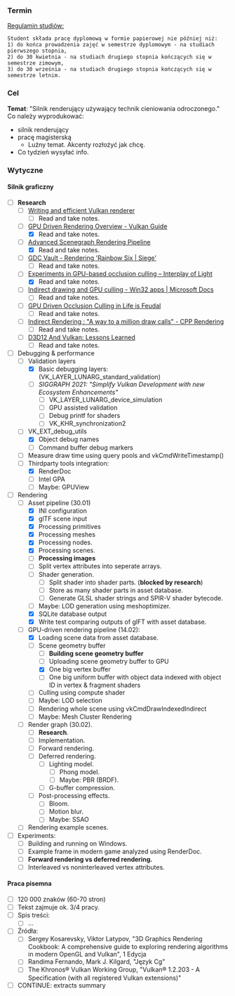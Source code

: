 ### Termin

[Regulamin studiów:](https://pg.edu.pl/documents/10754/0/Regulamin%20studi%C3%B3w%202021_2022.pdf)

```
Student składa pracę dyplomową w formie papierowej nie później niż:  
1) do końca prowadzenia zajęć w semestrze dyplomowym - na studiach pierwszego stopnia,  
2) do 30 kwietnia - na studiach drugiego stopnia kończących się w semestrze zimowym,  
3) do 30 września - na studiach drugiego stopnia kończących się w semestrze letnim.
```

### Cel

**Temat**: "Silnik renderujący używający technik cieniowania odroczonego."
Co należy wyprodukować:

- silnik renderujący
- pracę magisterską
	- Luźny temat. Akcenty rozłożyć jak chcę.
- Co tydzień wysyłać info.

### Wytyczne

#### Silnik graficzny

- [ ] **Research**
    - [ ] [Writing and efficient Vulkan renderer](https://zeux.io/2020/02/27/writing-an-efficient-vulkan-renderer/)
        - [ ] Read and take notes.
    - [ ] [GPU Driven Rendering Overview - Vulkan Guide](https://vkguide.dev/docs/gpudriven/gpu_driven_engines/)
        - [x] Read and take notes.
    - [ ] [Advanced Scenegraph Rendering Pipeline](https://on-demand.gputechconf.com/gtc/2013/presentations/S3032-Advanced-Scenegraph-Rendering-Pipeline.pdf)
        - [x] Read and take notes.
    - [ ] [GDC Vault - Rendering 'Rainbow Six | Siege'](https://www.gdcvault.com/play/1022990/Rendering-Rainbow-Six-Siege)
        - [ ] Read and take notes.
    - [ ] [Experiments in GPU-based occlusion culling – Interplay of Light](https://interplayoflight.wordpress.com/2017/11/15/experiments-in-gpu-based-occlusion-culling/)
        - [x] Read and take notes.
    - [ ] [Indirect drawing and GPU culling - Win32 apps | Microsoft Docs](https://docs.microsoft.com/en-us/windows/win32/direct3d12/indirect-drawing-and-gpu-culling-)
        - [ ] Read and take notes.
    - [ ] [GPU Driven Occlusion Culling in Life is Feudal ](https://bazhenovc.github.io/blog/post/gpu-driven-occlusion-culling-slides-lif/)
        - [ ] Read and take notes.
    - [ ] [Indirect Rendering : "A way to a million draw calls" - CPP Rendering](https://cpp-rendering.io/indirect-rendering/)
        - [ ] Read and take notes.
    - [ ] [D3D12 And Vulkan: Lessons Learned](https://gpuopen.com/wp-content/uploads/2017/03/GDC2017-D3D12-And-Vulkan-Lessons-Learned.pdf)
        - [ ] Read and take notes.

- [ ] Debugging & performance
    - [ ] Validation layers
        - [x] Basic debugging layers: (VK_LAYER_LUNARG_standard_validation)
        - [ ] _SIGGRAPH 2021: "Simplify Vulkan Development with new Ecosystem Enhancements"_
            - [ ] VK_LAYER_LUNARG_device_simulation
            - [ ] GPU assisted validation
            - [ ] Debug printf for shaders
            - [ ] VK_KHR_synchronization2
    - [ ] VK_EXT_debug_utils
        - [x] Object debug names
        - [ ] Command buffer debug markers
    - [ ] Measure draw time using query pools and vkCmdWriteTimestamp()
    - [ ] Thirdparty tools integration:
        - [x] RenderDoc
        - [ ] Intel GPA
        - [ ] Maybe: GPUView

- [ ] Rendering
    - [ ] Asset pipeline (30.01)
        - [x] INI configuration
        - [x] glTF scene input
        - [x] Processing primitives
        - [x] Processing meshes
        - [x] Processing nodes.
        - [x] Processing scenes.
        - [ ] **Processing images**
        - [ ] Split vertex attributes into seperate arrays.
        - [ ] Shader generation.
            - [ ] Split shader into shader parts. (**blocked by research**)
            - [ ] Store as many shader parts in asset database.
            - [ ] Generate GLSL shader strings and SPIR-V shader bytecode.
        - [ ] Maybe: LOD generation using meshoptimizer.
        - [x] SQLite database output
        - [x] Write test comparing outputs of glFT with asset database.
    - [ ] GPU-driven rendering pipeline (14.02):
        - [x] Loading scene data from asset database.
        - [ ] Scene geometry buffer
            - [ ] **Building scene geometry buffer**
            - [ ] Uploading scene geometry buffer to GPU
            - [x] One big vertex buffer
            - [ ] One big uniform buffer with object data indexed with object ID in vertex & fragment shaders
        - [ ] Culling using compute shader
        - [ ] Maybe: LOD selection
        - [ ] Rendering whole scene using vkCmdDrawIndexedIndirect
        - [ ] Maybe: Mesh Cluster Rendering
    - [ ] Render graph (30.02).
        - [ ] **Research**.
        - [ ] Implementation.
        - [ ] Forward rendering.
        - [ ] Deferred rendering.
            - [ ] Lighting model.
                - [ ] Phong model.
                - [ ] Maybe: PBR (BRDF).
            - [ ] G-buffer compression.
        - [ ] Post-processing effects.
            - [ ] Bloom.
            - [ ] Motion blur.
            - [ ] Maybe: SSAO
    - [ ] Rendering example scenes.

- [ ] Experiments:
    - [ ] Building and running on Windows.
    - [ ] Example frame in modern game analyzed using RenderDoc.
    - [ ] **Forward rendering vs deferred rendering.**
    - [ ] Interleaved vs noninterleaved vertex attributes.

#### Praca pisemna

- [ ] 120 000 znaków (60-70 stron)
- [ ] Tekst zajmuje ok. 3/4 pracy.
- [ ] Spis treści:
	- [ ] ...
- [ ] Źródła:
	- [ ] Sergey Kosarevsky, Viktor Latypov, "3D Graphics Rendering Cookbook: A comprehensive guide to exploring
	  rendering algorithms in modern OpenGL and Vulkan", 1 Edycja
	- [ ] Randima Fernando, Mark J. Kilgard, "Język Cg"
	- [ ] The Khronos® Vulkan Working Group, "Vulkan® 1.2.203 - A Specification (with all registered Vulkan extensions)"
- [ ] CONTINUE: extracts summary
